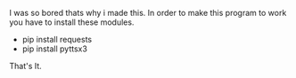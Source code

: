 I was so bored thats why i made this. 
In order to make this program to work you have to install these modules.
* pip install requests
* pip install pyttsx3

That's It.
